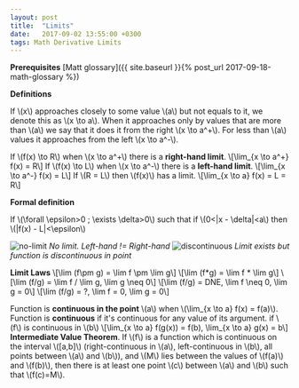 ```yaml
---
layout: post
title:  "Limits"
date:   2017-09-02 13:55:00 +0300
tags: Math Derivative Limits
---
```


**Prerequisites** [Matt glossary]({{ site.baseurl }}{% post_url 2017-09-18-math-glossary %})

**Definitions**

If \\(x\\) approaches closely to some value \\(a\\) but not equals to it, we denote this as \\(x \to a\\). When it approaches only by values that are more than \\(a\\) we say that it does it from the right \\(x \to a^+\\). For less than \\(a\\) values it approaches from the left \\(x \to a^-\\).

If \\(f(x) \to R\\) when \\(x \to a^+\\) there is a **right-hand limit**. \\[\lim_{x \to a^+} f(x) = R\\]
If \\(f(x) \to L\\) when \\(x \to a^-\\) there is a **left-hand limit**. \\[\lim_{x \to a^-} f(x) = L\\]
If \\(R = L\\) then \\(f(x)\\) has a limit.
\\[\lim_{x \to a} f(x) = L = R\\]

**Formal definition**

If \\(\forall \epsilon>0 \; \exists \delta>0\\) such that if \\(0<\|x - \delta\|<a\\) then \\(\|f(x) - L\|<\epsilon\\)

<p class="centered">
  <span class="half-width">
    <img src="{{ site.url }}/assets/images/limits/no-limit.svg" alt="no-limit">
    <em>No limit. Left-hand != Right-hand</em>
  </span>
  <span class="half-width" style="vertical-align: top">
    <img src="{{ site.url }}/assets/images/limits/discontinuous.svg" alt="discontinuous">
    <em>Limit exists but function is discontinuous in point</em>
  </span>
</p>

**Limit Laws**
\\[\lim (f\pm g) = \lim f \pm \lim g\\]
\\[\lim (f*g) = \lim f * \lim g\\]
\\[\lim (f/g) = \lim f / \lim g, \lim g \neq 0\\]
\\[\lim (f/g) = DNE, \lim f \neq 0, \lim g = 0\\]
\\[\lim (f/g) = ?, \lim f = 0, \lim g = 0\\]

Function is **continuous in the point** \\(a\\) when \\(\lim_{x \to a} f(x) = f(a)\\). Function is **continuous** if it's continuous for any value of its argument.
if \\(f\\) is continuous in \\(b\\)
\\[\lim_{x \to a} f(g(x)) = f(b), \lim_{x \to a} g(x) = b\\]
**Intermediate Value Theorem**. If \\(f\\) is a function which is continuous on the interval \\([a,b]\\) (right-continuous in \\(a\\), left-continuous in \\(b\\), all  points between \\(a\\) and \\(b\\)), and \\(M\\) lies between the values of \\(f(a)\\) and \\(f(b)\\), then there is at least one point \\(c\\) between \\(a\\) and \\(b\\) such that \\(f(c)=M\\).
